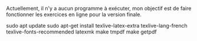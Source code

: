 Actuellement, il n'y a aucun programme à exécuter, mon objectif est de faire fonctionner les exercices en ligne pour la version finale.

sudo apt update
sudo apt-get install texlive-latex-extra texlive-lang-french texlive-fonts-recommended latexmk
make tmpdf
make getpdf